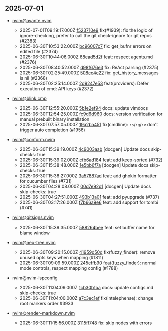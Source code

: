 ## 2025-07-01

* nvim@avante.nvim
  - 2025-07-01T09:19:17.000Z [f523710e9](https://github.com/yetone/avante.nvim/commit/f523710e95bf2837d323005f6eb7300c7e3c4ed0) fix(#1939): fix the logic of ignore-checking, prefer to call the git check-ignore for git repos (#2383)
  - 2025-06-30T10:53:22.000Z [bc96007c7](https://github.com/yetone/avante.nvim/commit/bc96007c76175317d5dada080aef589227f14b6e) fix: get_bufnr errors on edited file (#2374)
  - 2025-06-30T10:44:06.000Z [68ead5d2f](https://github.com/yetone/avante.nvim/commit/68ead5d2f0e889a006ace6acbef03e07bfcd83a7) feat: respect agents.md (#2376)
  - 2025-06-30T08:40:52.000Z [d98f676e3](https://github.com/yetone/avante.nvim/commit/d98f676e32ff37876c70018a6c73c8462a966718) fix: ReAct parsing (#2375)
  - 2025-06-30T02:25:49.000Z [508cc4c22](https://github.com/yetone/avante.nvim/commit/508cc4c22c78d565d270df8dec5449db07800296) fix: get_history_messages is nil (#2368)
  - 2025-06-30T02:25:14.000Z [2d9247e53](https://github.com/yetone/avante.nvim/commit/2d9247e536028669456db2e34035fd6414310489) feat(providers): Defer execution of cmd: API keys (#2372)

* nvim@blink.cmp
  - 2025-06-30T12:55:20.000Z [5b1e2ef94](https://github.com/Saghen/blink.cmp/commit/5b1e2ef94d7bc121a90633c0d0aa19a883782c83) docs: update vimdocs
  - 2025-06-30T12:54:25.000Z [fc9d6d960](https://github.com/Saghen/blink.cmp/commit/fc9d6d960462802d9a50b83125f3fe0af2580541) docs: version verification for manual prebuilt binary installation
  - 2025-06-30T07:57:05.000Z [19a2ba451](https://github.com/Saghen/blink.cmp/commit/19a2ba4517c713dd6df9a958b59ded79cbf9d8fa) fix(cmdline): `:s`/`:g`/`:v` don't trigger auto completion (#1956)

* nvim@conform.nvim
  - 2025-06-30T15:39:19.000Z [4c9003aab](https://github.com/stevearc/conform.nvim/commit/4c9003aab62879612c50136649baa1b8ed36cfa1) [docgen] Update docs skip-checks: true
  - 2025-06-30T15:39:02.000Z [cfb6ad184](https://github.com/stevearc/conform.nvim/commit/cfb6ad184584b2b622125e78dd692eea7dc32fb5) feat: add keep-sorted (#732)
  - 2025-06-30T15:38:48.000Z [1e5bb6f7a](https://github.com/stevearc/conform.nvim/commit/1e5bb6f7af0379a27ef86b5e68b26aa6f717a5cd) [docgen] Update docs skip-checks: true
  - 2025-06-30T15:38:27.000Z [3a57887ad](https://github.com/stevearc/conform.nvim/commit/3a57887ad48226a4093bc270a5a09a0d68743234) feat: add ghokin formatter for cucumber files (#731)
  - 2025-06-30T04:28:08.000Z [00d7e92d1](https://github.com/stevearc/conform.nvim/commit/00d7e92d170139569b1887ff2be298a0cdd7d9ae) [docgen] Update docs skip-checks: true
  - 2025-06-30T04:27:51.000Z [493b13a01](https://github.com/stevearc/conform.nvim/commit/493b13a016e1d29ac7ed6df1577e30bb38d6ef1b) feat: add pyupgrade (#737)
  - 2025-06-30T03:17:26.000Z [f7b66a9e6](https://github.com/stevearc/conform.nvim/commit/f7b66a9e61d0e8dc1a0ee082da120a0027a7070e) feat: add support for tombi (#741)

* nvim@gitsigns.nvim
  - 2025-06-30T15:39:35.000Z [588264bee](https://github.com/lewis6991/gitsigns.nvim/commit/588264bee92993df92535b6742576f5655c91b1c) feat: set buffer name for blame window

* nvim@neo-tree.nvim
  - 2025-06-30T09:20:15.000Z [41959d50d](https://github.com/nvim-neo-tree/neo-tree.nvim/commit/41959d50d49860d776679c030b1235efb0ed634b) fix(fuzzy_finder): remove unused opts keys when mapping (#1811)
  - 2025-06-30T09:09:59.000Z [245effb90](https://github.com/nvim-neo-tree/neo-tree.nvim/commit/245effb908a060b78bd3db495e4f330d8896ee39) feat(fuzzy_finder): normal mode controls, respect mapping config (#1788)

* nvim@nvim-lspconfig
  - 2025-06-30T11:04:09.000Z [1cb30b1ba](https://github.com/neovim/nvim-lspconfig/commit/1cb30b1bafe5a63a5c6ac20dc39f83487df38855) docs: update configs.md skip-checks: true
  - 2025-06-30T11:04:00.000Z [a7c3ec1ef](https://github.com/neovim/nvim-lspconfig/commit/a7c3ec1ef68a6d9d909dbe176ab9c04f05a6cc30) fix(intelephense): change root markers order #3933

* nvim@render-markdown.nvim
  - 2025-06-30T11:15:56.000Z [3115ff748](https://github.com/MeanderingProgrammer/render-markdown.nvim/commit/3115ff748d6885fe1af349feb6b73de03eda8e12) fix: skip nodes with errors